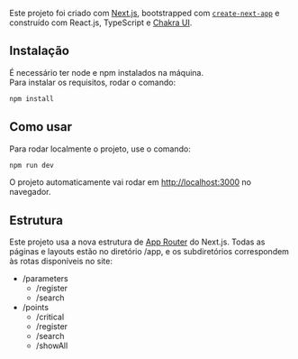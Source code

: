 Este projeto foi criado com [Next.js](https://nextjs.org/), bootstrapped com [`create-next-app`](https://github.com/vercel/next.js/tree/canary/packages/create-next-app) e construído com React.js, TypeScript e [Chakra UI](https://chakra-ui.com/).

## Instalação

É necessário ter node e npm instalados na máquina.  
Para instalar os requisitos, rodar o comando:

```bash
npm install

```

## Como usar

Para rodar localmente o projeto, use o comando:

```bash
npm run dev

```

O projeto automaticamente vai rodar em [http://localhost:3000](http://localhost:3000) no navegador.

## Estrutura

Este projeto usa a nova estrutura de [App Router](https://beta.nextjs.org/docs/routing/fundamentals) do Next.js. Todas as páginas e layouts estão no diretório /app, e os subdiretórios correspondem às rotas disponíveis no site:

- /parameters
  - /register
  - /search
- /points
  - /critical
  - /register
  - /search
  - /showAll
